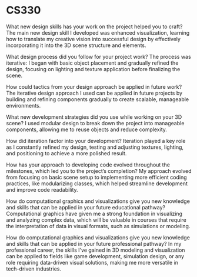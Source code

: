# CS330

What new design skills has your work on the project helped you to craft?
The main new design skill I developed was enhanced visualization, learning how to translate my creative vision into successful design by effectively incorporating it into the 3D scene structure and elements.

What design process did you follow for your project work?
The process was iterative: I began with basic object placement and gradually refined the design, focusing on lighting and texture application before finalizing the scene.

How could tactics from your design approach be applied in future work?
The iterative design approach I used can be applied in future projects by building and refining components gradually to create scalable, manageable environments.

What new development strategies did you use while working on your 3D scene?
I used modular design to break down the project into manageable components, allowing me to reuse objects and reduce complexity.

How did iteration factor into your development?
Iteration played a key role as I constantly refined my design, testing and adjusting textures, lighting, and positioning to achieve a more polished result.

How has your approach to developing code evolved throughout the milestones, which led you to the project’s completion?
My approach evolved from focusing on basic scene setup to implementing more efficient coding practices, like modularizing classes, which helped streamline development and improve code readability.

How do computational graphics and visualizations give you new knowledge and skills that can be applied in your future educational pathway?
Computational graphics have given me a strong foundation in visualizing and analyzing complex data, which will be valuable in courses that require the interpretation of data in visual formats, such as simulations or modeling.

How do computational graphics and visualizations give you new knowledge and skills that can be applied in your future professional pathway?
In my professional career, the skills I've gained in 3D modeling and visualization can be applied to fields like game development, simulation design, or any role requiring data-driven visual solutions, making me more versatile in tech-driven industries.

